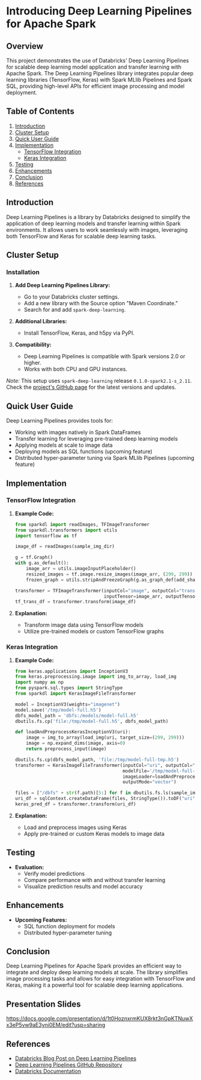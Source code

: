 
# Introducing Deep Learning Pipelines for Apache Spark

## Overview

This project demonstrates the use of Databricks' Deep Learning Pipelines for scalable deep learning model application and transfer learning with Apache Spark. The Deep Learning Pipelines library integrates popular deep learning libraries (TensorFlow, Keras) with Spark MLlib Pipelines and Spark SQL, providing high-level APIs for efficient image processing and model deployment.

## Table of Contents

1. [Introduction](#introduction)
2. [Cluster Setup](#cluster-setup)
3. [Quick User Guide](#quick-user-guide)
4. [Implementation](#implementation)
   - [TensorFlow Integration](#tensorflow-integration)
   - [Keras Integration](#keras-integration)
5. [Testing](#testing)
6. [Enhancements](#enhancements)
7. [Conclusion](#conclusion)
8. [References](#references)

## Introduction

Deep Learning Pipelines is a library by Databricks designed to simplify the application of deep learning models and transfer learning within Spark environments. It allows users to work seamlessly with images, leveraging both TensorFlow and Keras for scalable deep learning tasks.

## Cluster Setup

### Installation

1. **Add Deep Learning Pipelines Library:**
   - Go to your Databricks cluster settings.
   - Add a new library with the Source option "Maven Coordinate."
   - Search for and add `spark-deep-learning`.

2. **Additional Libraries:**
   - Install TensorFlow, Keras, and h5py via PyPI.

3. **Compatibility:**
   - Deep Learning Pipelines is compatible with Spark versions 2.0 or higher.
   - Works with both CPU and GPU instances.

*Note:* This setup uses `spark-deep-learning` release `0.1.0-spark2.1-s_2.11`. Check the [project's GitHub page](https://github.com/databricks/spark-deep-learning) for the latest versions and updates.

## Quick User Guide

Deep Learning Pipelines provides tools for:

- Working with images natively in Spark DataFrames
- Transfer learning for leveraging pre-trained deep learning models
- Applying models at scale to image data
- Deploying models as SQL functions (upcoming feature)
- Distributed hyper-parameter tuning via Spark MLlib Pipelines (upcoming feature)

## Implementation

### TensorFlow Integration

1. **Example Code:**

   ```python
   from sparkdl import readImages, TFImageTransformer
   from sparkdl.transformers import utils
   import tensorflow as tf

   image_df = readImages(sample_img_dir)

   g = tf.Graph()
   with g.as_default():
       image_arr = utils.imageInputPlaceholder()
       resized_images = tf.image.resize_images(image_arr, (299, 299))
       frozen_graph = utils.stripAndFreezeGraph(g.as_graph_def(add_shapes=True), tf.Session(graph=g), [resized_images])

   transformer = TFImageTransformer(inputCol="image", outputCol="transformed_img", graph=frozen_graph,
                                    inputTensor=image_arr, outputTensor=resized_images, outputMode="image")
   tf_trans_df = transformer.transform(image_df)
   ```

2. **Explanation:**
   - Transform image data using TensorFlow models
   - Utilize pre-trained models or custom TensorFlow graphs

### Keras Integration

1. **Example Code:**

   ```python
   from keras.applications import InceptionV3
   from keras.preprocessing.image import img_to_array, load_img
   import numpy as np
   from pyspark.sql.types import StringType
   from sparkdl import KerasImageFileTransformer

   model = InceptionV3(weights="imagenet")
   model.save('/tmp/model-full.h5')
   dbfs_model_path = 'dbfs:/models/model-full.h5'
   dbutils.fs.cp('file:/tmp/model-full.h5', dbfs_model_path)

   def loadAndPreprocessKerasInceptionV3(uri):
       image = img_to_array(load_img(uri, target_size=(299, 299)))
       image = np.expand_dims(image, axis=0)
       return preprocess_input(image)

   dbutils.fs.cp(dbfs_model_path, 'file:/tmp/model-full-tmp.h5')
   transformer = KerasImageFileTransformer(inputCol="uri", outputCol="predictions",
                                           modelFile='/tmp/model-full-tmp.h5',
                                           imageLoader=loadAndPreprocessKerasInceptionV3,
                                           outputMode="vector")

   files = ["/dbfs" + str(f.path)[5:] for f in dbutils.fs.ls(sample_img_dir)]
   uri_df = sqlContext.createDataFrame(files, StringType()).toDF("uri")
   keras_pred_df = transformer.transform(uri_df)
   ```

2. **Explanation:**
   - Load and preprocess images using Keras
   - Apply pre-trained or custom Keras models to image data

## Testing

- **Evaluation:**
  - Verify model predictions
  - Compare performance with and without transfer learning
  - Visualize prediction results and model accuracy

## Enhancements

- **Upcoming Features:**
  - SQL function deployment for models
  - Distributed hyper-parameter tuning

## Conclusion

Deep Learning Pipelines for Apache Spark provides an efficient way to integrate and deploy deep learning models at scale. The library simplifies image processing tasks and allows for easy integration with TensorFlow and Keras, making it a powerful tool for scalable deep learning applications.

## Presentation Slides
https://docs.google.com/presentation/d/1t0HoznxrmKUX8rkt3nGpKTNuwXx3eP5vw9aE3yni0EM/edit?usp=sharing

## References

- [Databricks Blog Post on Deep Learning Pipelines](https://databricks.com/blog/2023/09/01/deep-learning-pipelines.html)
- [Deep Learning Pipelines GitHub Repository](https://github.com/databricks/spark-deep-learning)
- [Databricks Documentation](https://docs.databricks.com/)

```

